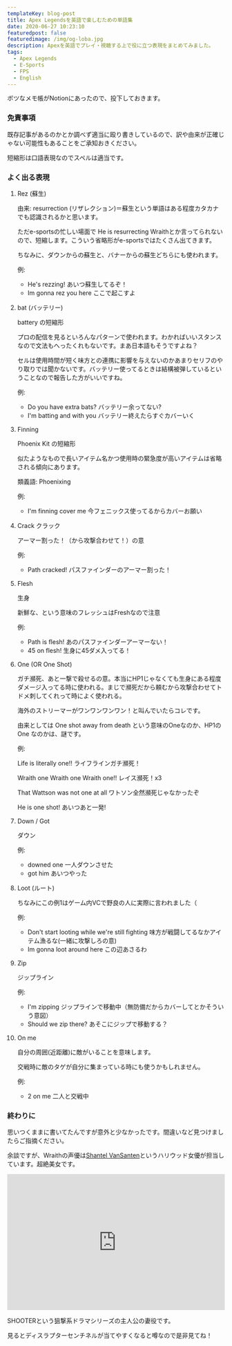 ```yaml
---
templateKey: blog-post
title: Apex Legendsを英語で楽しむための単語集
date: 2020-06-27 10:23:10
featuredpost: false
featuredimage: /img/og-loba.jpg
description: Apexを英語でプレイ・視聴する上で役に立つ表現をまとめてみました。
tags:
  - Apex Legends
  - E-Sports
  - FPS
  - English
---
```


ボツなメモ帳がNotionにあったので、投下しておきます。

### 免責事項

既存記事があるのかとか調べず適当に殴り書きしているので、訳や由来が正確じゃない可能性もあることをご承知おきください。

短縮形は口語表現なのでスペルは適当です。

### よく出る表現

1. Rez (蘇生)

    由来: resurrection (リザレクション)＝蘇生という単語はある程度カタカナでも認識されるかと思います。

    ただe-sportsの忙しい場面で He is resurrecting Wraithとか言ってられないので、短縮します。こういう省略形がe-sportsではたくさん出てきます。

    ちなみに、ダウンからの蘇生と、バナーからの蘇生どちらにも使われます。

    例:

    - He's rezzing! あいつ蘇生してるぞ！
    - Im gonna rez you here ここで起こすよ
2. bat (バッテリー)

    battery の短縮形

    プロの配信を見るといろんなパターンで使われます。わかればいいスタンスなので文法もへったくれもないです。まあ日本語もそうですよね？

    セルは使用時間が短く味方との連携に影響を与えないのかあまりセリフのやり取りでは聞かないです。バッテリー使ってるときは結構被弾しているということなので報告した方がいいですね。

    例:

    - Do you have extra bats? バッテリー余ってない?
    - I'm batting and with you バッテリー終えたらすぐカバーいく
3. Finning

    Phoenix Kit の短縮形

    似たようなもので長いアイテム名かつ使用時の緊急度が高いアイテムは省略される傾向にあります。

    類義語: Phoenixing 

    例:

    - I'm finning cover me 今フェニックス使ってるからカバーお願い
4. Crack クラック

    アーマー割った！（から攻撃合わせて！）の意

    例:

    - Path cracked! パスファインダーのアーマー割った！
5. Flesh 

    生身

    新鮮な、という意味のフレッシュはFreshなので注意

    例:

    - Path is flesh! あのパスファインダーアーマーない！
    - 45 on flesh! 生身に45ダメ入ってる！
6. One (OR One Shot)

    ガチ瀕死、あと一撃で殺せるの意。本当にHP1じゃなくても生身にある程度ダメージ入ってる時に使われる。まじで瀕死だから頼むから攻撃合わせてトドメ刺してくれって時によく使われる。

    海外のストリーマーがワンワンワンワン！と叫んでいたらコレです。

    由来としては One shot away from death という意味のOneなのか、HP1のOne なのかは、謎です。

    例:

    Life is literally one!! ライフラインガチ瀕死！

    Wraith one Wraith one Wraith one!! レイス瀕死！x3

    That Wattson was not one at all  ワトソン全然瀕死じゃなかったぞ

    He is one shot! あいつあと一発!

7. Down / Got 

    ダウン

    例:

    - downed one 一人ダウンさせた
    - got him あいつやった
8. Loot (ルート)

    ちなみにこの例1はゲーム内VCで野良の人に実際に言われました（

    例:

    - Don't start looting while we're still fighting 味方が戦闘してるなかアイテム漁るな(一緒に攻撃しろの意)
    - Im gonna loot around here この辺あさるわ
9. Zip

    ジップライン

    例:

    - I'm zipping ジップラインで移動中（無防備だからカバーしてとかそういう意図）
    - Should we zip there? あそこにジップで移動する？
10. On me

    自分の周囲(近距離)に敵がいることを意味します。

    交戦時に敵のタゲが自分に集まっている時にも使うかもしれません。

    例:

    - 2 on me 二人と交戦中

### 終わりに

思いつくままに書いてたんですが意外と少なかったです。間違いなど見つけましたらご指摘ください。

余談ですが、Wraithの声優は[Shantel VanSanten](https://en.wikipedia.org/wiki/Shantel_VanSanten)というハリウッド女優が担当しています。超絶美女です。

<div class="yt-wrapper"><iframe width="100%" height="315" src="https://www.youtube.com/embed/t3WROBl34Hk" frameborder="0" allow="accelerometer; autoplay; encrypted-media; gyroscope; picture-in-picture" allowfullscreen></iframe></div>

SHOOTERという狙撃系ドラマシリーズの主人公の妻役です。

見るとディスラプターセンチネルが当てやすくなると噂なので是非見てね！